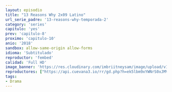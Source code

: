 ```yaml
---
layout: episodio
title: "13 Reasons Why 2x09 Latino"
url_serie_padre: '13-reasons-why-temporada-2'
category: 'series'
capitulo: 'yes'
prev: 'capitulo-8'
proximo: 'capitulo-10'
anio: '2018'
sandbox: allow-same-origin allow-forms
idioma: 'Subtitulado'
reproductor: 'fembed'
calidad: 'Full HD'
image_banner: 'https://res.cloudinary.com/imbriitneysam/image/upload/v1546545022/reason2-banner-min.jpg'
reproductores: ["https://api.cuevana3.io/rr/gd.php?h=ek5lbm9xYWNrS0xJMVp5b21KREk0dFBLbjVkaHhkRGdrOG1jbnBpUnhhS1ZsNHVhWUppdXU4YklaWE9lMksycnk3eWVxSURTMXF5eXozYUJuOXJRdDhXU3FadVkyUT09"]
tags:
- Drama
---
```













